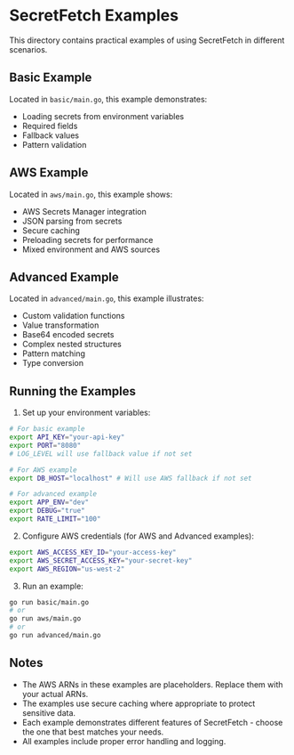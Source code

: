 # SecretFetch Examples

This directory contains practical examples of using SecretFetch in different scenarios.

## Basic Example
Located in `basic/main.go`, this example demonstrates:
- Loading secrets from environment variables
- Required fields
- Fallback values
- Pattern validation

## AWS Example
Located in `aws/main.go`, this example shows:
- AWS Secrets Manager integration
- JSON parsing from secrets
- Secure caching
- Preloading secrets for performance
- Mixed environment and AWS sources

## Advanced Example
Located in `advanced/main.go`, this example illustrates:
- Custom validation functions
- Value transformation
- Base64 encoded secrets
- Complex nested structures
- Pattern matching
- Type conversion

## Running the Examples

1. Set up your environment variables:
```bash
# For basic example
export API_KEY="your-api-key"
export PORT="8080"
# LOG_LEVEL will use fallback value if not set

# For AWS example
export DB_HOST="localhost" # Will use AWS fallback if not set

# For advanced example
export APP_ENV="dev"
export DEBUG="true"
export RATE_LIMIT="100"
```

2. Configure AWS credentials (for AWS and Advanced examples):
```bash
export AWS_ACCESS_KEY_ID="your-access-key"
export AWS_SECRET_ACCESS_KEY="your-secret-key"
export AWS_REGION="us-west-2"
```

3. Run an example:
```bash
go run basic/main.go
# or
go run aws/main.go
# or
go run advanced/main.go
```

## Notes

- The AWS ARNs in these examples are placeholders. Replace them with your actual ARNs.
- The examples use secure caching where appropriate to protect sensitive data.
- Each example demonstrates different features of SecretFetch - choose the one that best matches your needs.
- All examples include proper error handling and logging.
